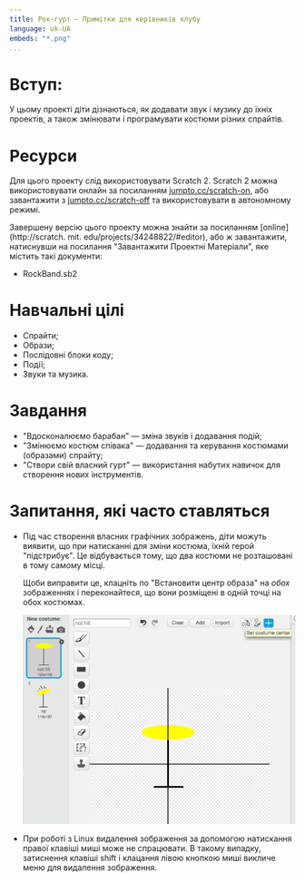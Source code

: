 ```yaml
---
title: Рок-гурт — Примітки для керівників клубу
language: uk-UA
embeds: "*.png"
...
```


# Вступ:

У цьому проекті діти дізнаються, як додавати звук і музику до їхніх проектів, а також змінювати і програмувати костюми різних спрайтів.

# Ресурси

Для цього проекту слід використовувати Scratch 2. Scratch 2 можна використовувати онлайн за посиланням [jumpto.cc/scratch-on](http://jumpto.cc/scratch-on), або завантажити з [jumpto.cc/scratch-off](http://jumpto.cc/scratch-off) та використовувати в автономному режимі.

Завершену версію цього проекту можна знайти за посиланням [online](http://scratch. mit. edu/projects/34248822/#editor), або ж завантажити, натиснувши на посилання "Завантажити Проектні Матеріали", яке містить такі документи:

+ RockBand.sb2

# Навчальні цілі

+ Спрайти;
+ Образи;
+ Послідовні блоки коду;
+ Події;
+ Звуки та музика.

# Завдання

+ "Вдосконалюємо барабан" — зміна звуків і додавання подій;
+ "Змінюємо костюм співака" — додавання та керування костюмами (образами) спрайту;
+ "Створи свій власний гурт" — використання набутих навичок для створення нових інструментів.

# Запитання, які часто ставляться

+ Під час створення власних графічних зображень, діти можуть виявити, що при натисканні для зміни костюма, їхній герой "підстрибує". Це відбувається тому, що два костюми не розташовані в тому самому місці.
    
    Щоби виправити це, клацніть по "Встановити центр образа" на *обох* зображеннях і переконайтеся, що вони розміщені в одній точці на обох костюмах.
    
    ![скріншот](band-center.png)

+ При роботі з Linux видалення зображення за допомогою натискання правої клавіші миші може не спрацювати. В такому випадку, затиснення клавіші shift і клацання лівою кнопкою миші викличе меню для видалення зображення.